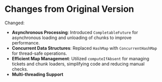 # Changes from Original Version

Changed:
- **Asynchronous Processing**: Introduced `CompletableFuture` for asynchronous loading and unloading of chunks to improve performance.
- **Concurrent Data Structures**: Replaced `HashMap` with `ConcurrentHashMap` for thread-safe operations.
- **Efficient Map Management**: Utilized `computeIfAbsent` for managing tickets and chunk loaders, simplifying code and reducing manual checks.
- **Multi-threading Support**

